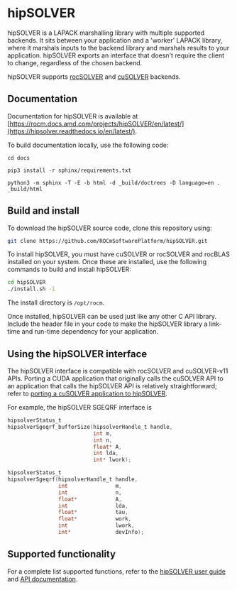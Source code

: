 # hipSOLVER

hipSOLVER is a LAPACK marshalling library with multiple supported backends. It sits between your
application and a 'worker' LAPACK library, where it marshals inputs to the backend library and marshals
results to your application. hipSOLVER exports an interface that doesn't require the client to change,
regardless of the chosen backend.

hipSOLVER supports [rocSOLVER](https://github.com/ROCmSoftwarePlatform/rocSOLVER) and
[cuSOLVER](https://developer.nvidia.com/cusolver) backends.

## Documentation

Documentation for hipSOLVER is available at
[https://rocm.docs.amd.com/projects/hipSOLVER/en/latest/](https://hipsolver.readthedocs.io/en/latest/).

To build documentation locally, use the following code:

```shell
cd docs

pip3 install -r sphinx/requirements.txt

python3 -m sphinx -T -E -b html -d _build/doctrees -D language=en . _build/html
```

## Build and install

To download the hipSOLVER source code, clone this repository using:

```bash
git clone https://github.com/ROCmSoftwarePlatform/hipSOLVER.git
```

To install hipSOLVER, you must have cuSOLVER or rocSOLVER and rocBLAS installed on your system.
Once these are installed, use the following commands to build and install hipSOLVER:

```bash
cd hipSOLVER
./install.sh -i
```

The install directory is `/opt/rocm`.

Once installed, hipSOLVER can be used just like any other C API library. Include the header file in your
code to make the hipSOLVER library a link-time and run-time dependency for your application.

## Using the hipSOLVER interface

The hipSOLVER interface is compatible with rocSOLVER and cuSOLVER-v11 APIs. Porting a CUDA
application that originally calls the cuSOLVER API to an application that calls the hipSOLVER API is
relatively straightforward; refer to
[porting a cuSOLVER application to hipSOLVER](https://rocm.docs.amd.com/projects/hipSOLVER/en/latest/userguide/usage.html#porting-cusolver-applications-to-hipsolver).

For example, the hipSOLVER SGEQRF interface is

```c
hipsolverStatus_t
hipsolverSgeqrf_bufferSize(hipsolverHandle_t handle,
                           int m,
                           int n,
                           float* A,
                           int lda,
                           int* lwork);
```

```c
hipsolverStatus_t
hipsolverSgeqrf(hipsolverHandle_t handle,
                int               m,
                int               n,
                float*            A,
                int               lda,
                float*            tau,
                float*            work,
                int               lwork,
                int*              devInfo);
```

## Supported functionality

For a complete list supported functions, refer to the
[hipSOLVER user guide](https://rocm.docs.amd.com/projects/hipSOLVER/en/latest/userguide/index.html)
and [API documentation](https://rocm.docs.amd.com/projects/hipSOLVER/en/latest/api/index.html).
